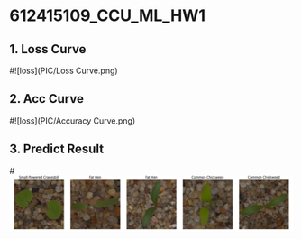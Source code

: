 # 612415109_CCU_ML_HW1

## 1. Loss Curve
#![loss](PIC/Loss Curve.png)

## 2. Acc Curve
#![loss](PIC/Accuracy Curve.png)

## 3. Predict Result
#![loss](PIC/pred.png)
